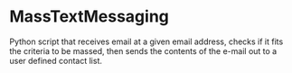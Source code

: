 # MassTextMessaging
Python script that receives email at a given email address, checks if it fits the criteria to be massed, then sends the contents of the e-mail out to a user defined contact list.
